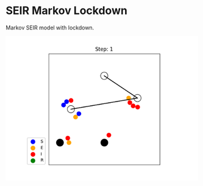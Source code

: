 # SEIR Markov Lockdown

Markov SEIR model with lockdown.

![demo](./examples/simple/result_simple.gif)
